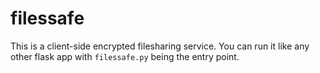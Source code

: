 # filessafe
This is a client-side encrypted filesharing service. You can run it like any other flask app with ```filessafe.py``` being the entry point.
